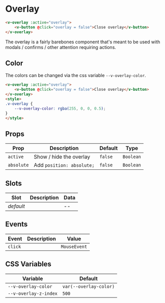 # Overlay

```html
<v-overlay :active="overlay">
	<v-button @click="overlay = false">Close overlay</v-button>
</v-overlay>
```

The overlay is a fairly barebones component that's meant to be used with modals / confirms / other attention requiring actions.

## Color

The colors can be changed via the css variable `--v-overlay-color`.

```html
<v-overlay :active="overlay">
	<v-button @click="overlay = false">Close overlay</v-button>
</v-overlay>
<style>
.v-overlay {
	--v-overlay-color: rgba(255, 0, 0, 0.5);
}
</style>
```

## Props
| Prop       | Description               | Default | Type      |
|------------|---------------------------|---------|-----------|
| `active`   | Show / hide the overlay   | `false` | `Boolean` |
| `absolute` | Add `position: absolute;` | `false` | `Boolean` |

## Slots
| Slot      | Description | Data |
|-----------|-------------|------|
| _default_ |             | --   |

## Events
| Event   | Description | Value        |
|---------|-------------|--------------|
| `click` |             | `MouseEvent` |

## CSS Variables
| Variable              | Default                |
|-----------------------|------------------------|
| `--v-overlay-color`   | `var(--overlay-color)` |
| `--v-overlay-z-index` | `500`                  |
